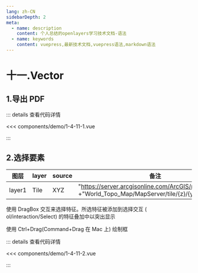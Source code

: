 ```yaml
---
lang: zh-CN
sidebarDepth: 2
meta:
  - name: description
    content: 个人总结的openlayers学习技术文档-语法
  - name: keywords
    content: vuepress,最新技术文档,vuepress语法,markdown语法
---
```


# 十一.Vector

## 1.导出 PDF

  <Container url="/resume/?type=openlayers&name=1-4-11-1.vue" />

::: details 查看代码详情

<<< components/demo/1-4-11-1.vue

:::

## 2.选择要素

| 图层   | layer | source | 备注                                                                                                 |
| ------ | ----- | ------ | ---------------------------------------------------------------------------------------------------- |
| layer1 | Tile  | XYZ    | "https://server.arcgisonline.com/ArcGIS/rest/services/" +"World_Topo_Map/MapServer/tile/{z}/{y}/{x}" |

使用 DragBox 交互来选择特征。所选特征被添加到选择交互 ( ol/interaction/Select) 的特征叠加中以突出显示

使用 Ctrl+Drag(Command+Drag 在 Mac 上) 绘制框

  <Container url="/resume/?type=openlayers&name=1-4-11-2.vue" />

::: details 查看代码详情

<<< components/demo/1-4-11-2.vue

:::
